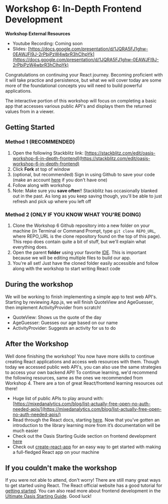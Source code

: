 # Workshop 6: In-Depth Frontend Development

**Workshop External Resources**

  *  Youtube Recording: Coming soon
  *  Slides: [https://docs.google.com/presentation/d/1JQRA5FJ1ghw-0EAWJFI9J-2rPbjPzW4wbrR3hClhpYk](https://docs.google.com/presentation/d/1JQRA5FJ1ghw-0EAWJFI9J-2rPbjPzW4wbrR3hClhpYk)

Congratulations on continuing your React journey. Becoming proficient with it will take practice and persistence, but what we will cover today are some more of the foundational concepts you will need to build powerful applications.

The interactive portion of this workshop will focus on completing a basic app that accesses various public API's and displays them the returned values from in a viewer. 

## Getting Started

### Method 1 (RECOMMENDED)

1. Open the following Stackblitz link: [https://stackblitz.com/edit/oasis-workshop-6-in-depth-frontend](https://stackblitz.com/edit/oasis-workshop-6-in-depth-frontend)
2. Click **Fork** at top of window
3. (optional, but recommended) Sign in using Github to save your code (make an account [here](https://github.com/join) if you don't have one)
4. Follow along with workshop
5. Note: Make sure you **save often**!! Stackblitz has occasionally blanked out in the past. As long as you keep saving though, you'll be able to just refresh and pick up where you left off

### Method 2 (ONLY IF YOU KNOW WHAT YOU'RE DOING)

1. Clone the Workshop 6 Github repository into a new folder on your machine (in Terminal or Command Prompt, type `git clone REPO_URL`, where REPO_URL is the clone repository found on the top of this page). This repo does contain quite a bit of stuff, but we'll explain what everything does.
2. Open the parent **folder** using your favorite [IDE](https://github.com/northeastern-oasis/Ultimate-Oasis-Starting-Guide/tree/master/IDEs). This is important because we will be editing multiple files to build our app.
3. You're all set! Just have the cloned folder easily accessible and follow along with the workshop to start writing React code


## During the workshop

We will be working to finish implementing a simple app to test web API's. Starting by reviewing App.js, we will finish QuoteView and AgeGuesser, then implement ActivityProvider from scratch!

* QuoteView: Shows us the quote of the day
* AgeGuesser: Guesses our age based on our name
* ActivityProvider: Suggests an activity for us to do


## After the Workshop

Well done finishing the workshop! You now have more skills to continue creating React applications and access web resources with them. Though today we accessed public web API's, you can also use the same strategies to access your own backend API! To continue learning, we'd recommend the following resources, same as the ones we recommended from Workshop 4. There are a ton of great React/frontend learning resources out there!

  *   Huge list of public APIs to play around with: [https://mixedanalytics.com/blog/list-actually-free-open-no-auth-needed-apis/](https://mixedanalytics.com/blog/list-actually-free-open-no-auth-needed-apis/)
  *   Read through the React docs, starting [here](https://reactjs.org/docs/hello-world.html). Now that you’ve gotten an introduction to the library learning more from it’s documentation will be much easier
  *   Check out the Oasis Starting Guide section on frontend development [here](https://github.com/northeastern-oasis/Ultimate-Oasis-Starting-Guide/tree/master/frontend-dev)
  *   Check out [create-react-app](https://create-react-app.dev/docs/getting-started/) for an easy way to get started with making a full-fledged React app on your machine

## If you couldn't make the workshop

If you were not able to attend, don't worry! There are still many great ways to get started using React. The React official website has a good tutorial for [getting started](https://reactjs.org/). You can also read more about frontend development in the [Ultimate Oasis Starting Guide](https://github.com/northeastern-oasis/Ultimate-Oasis-Starting-Guide/tree/master/frontend-dev). Good luck!